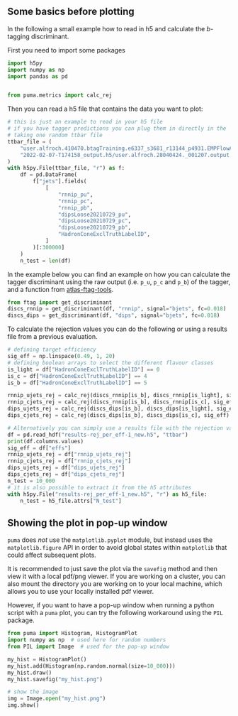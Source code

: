 ## Some basics before plotting

In the following a small example how to read in h5 and calculate the _b_-tagging
discriminant.

First you need to import some packages

```py
import h5py
import numpy as np
import pandas as pd


from puma.metrics import calc_rej
```

Then you can read a h5 file that contains the data you want to plot:

```py
# this is just an example to read in your h5 file
# if you have tagger predictions you can plug them in directly in the `disc_fct` as well
# taking one random ttbar file
ttbar_file = (
    "user.alfroch.410470.btagTraining.e6337_s3681_r13144_p4931.EMPFlowAll."
    "2022-02-07-T174158_output.h5/user.alfroch.28040424._001207.output.h5"
)
with h5py.File(ttbar_file, "r") as f:
    df = pd.DataFrame(
        f["jets"].fields(
            [
                "rnnip_pu",
                "rnnip_pc",
                "rnnip_pb",
                "dipsLoose20210729_pu",
                "dipsLoose20210729_pc",
                "dipsLoose20210729_pb",
                "HadronConeExclTruthLabelID",
            ]
        )[:300000]
    )
    n_test = len(df)
```

In the example below you can find an example on how you can calculate the tagger
discriminant using the raw output (i.e. `p_u`, `p_c` and `p_b`) of the tagger,
and a function from [atlas-ftag-tools](https://github.com/umami-hep/atlas-ftag-tools/).

```py
from ftag import get_discriminant
discs_rnnip = get_discriminant(df, "rnnip", signal="bjets", fc=0.018)
discs_dips = get_discriminant(df, "dips", signal="bjets", fc=0.018)
```

To calculate the rejection values you can do the following or using a results file
from a previous evaluation.

```py
# defining target efficiency
sig_eff = np.linspace(0.49, 1, 20)
# defining boolean arrays to select the different flavour classes
is_light = df["HadronConeExclTruthLabelID"] == 0
is_c = df["HadronConeExclTruthLabelID"] == 4
is_b = df["HadronConeExclTruthLabelID"] == 5

rnnip_ujets_rej = calc_rej(discs_rnnip[is_b], discs_rnnip[is_light], sig_eff)
rnnip_cjets_rej = calc_rej(discs_rnnip[is_b], discs_rnnip[is_c], sig_eff)
dips_ujets_rej = calc_rej(discs_dips[is_b], discs_dips[is_light], sig_eff)
dips_cjets_rej = calc_rej(discs_dips[is_b], discs_dips[is_c], sig_eff)
```

```py
# Alternatively you can simply use a results file with the rejection values
df = pd.read_hdf("results-rej_per_eff-1_new.h5", "ttbar")
print(df.columns.values)
sig_eff = df["effs"]
rnnip_ujets_rej = df["rnnip_ujets_rej"]
rnnip_cjets_rej = df["rnnip_cjets_rej"]
dips_ujets_rej = df["dips_ujets_rej"]
dips_cjets_rej = df["dips_cjets_rej"]
n_test = 10_000
# it is also possible to extract it from the h5 attributes
with h5py.File("results-rej_per_eff-1_new.h5", "r") as h5_file:
    n_test = h5_file.attrs["N_test"]
```

## Showing the plot in pop-up window

`puma` does *not* use the `matplotlib.pyplot` module, but instead uses the `matplotlib.figure`
API in order to avoid global states within `matplotlib` that could affect subsequent plots.

It is recommended to just save the plot via the `savefig` method and then view it with
a local pdf/png viewer. If you are working on a cluster, you can also mount the directory
you are working on to your local machine, which allows you to use your locally installed pdf viewer.

However, if you want to have a pop-up window when running a python script with a `puma`
plot, you can try the following workaround using the `PIL` package.

```py
from puma import Histogram, HistogramPlot
import numpy as np  # used here for random numbers
from PIL import Image  # used for the pop-up window

my_hist = HistogramPlot()
my_hist.add(Histogram(np.random.normal(size=10_000)))
my_hist.draw()
my_hist.savefig("my_hist.png")

# show the image
img = Image.open("my_hist.png")
img.show()
```